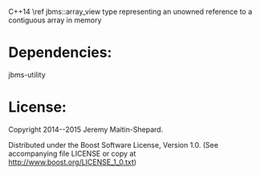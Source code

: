 C++14 \ref jbms::array_view type representing an unowned reference to a contiguous array in memory


Dependencies:
=============

jbms-utility


License:
========

Copyright 2014--2015 Jeremy Maitin-Shepard.

Distributed under the Boost Software License, Version 1.0.  (See
accompanying file LICENSE or copy at
http://www.boost.org/LICENSE_1_0.txt)
